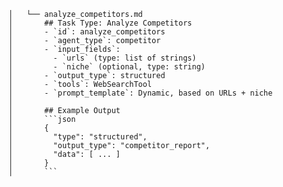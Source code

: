     │   └── analyze_competitors.md
    │       ## Task Type: Analyze Competitors
    │       - `id`: analyze_competitors
    │       - `agent_type`: competitor
    │       - `input_fields`:
    │         - `urls` (type: list of strings)
    │         - `niche` (optional, type: string)
    │       - `output_type`: structured
    │       - `tools`: WebSearchTool
    │       - `prompt_template`: Dynamic, based on URLs + niche
    │
    │       ## Example Output
    │       ```json
    │       {
    │         "type": "structured",
    │         "output_type": "competitor_report",
    │         "data": [ ... ]
    │       }
    │       ```